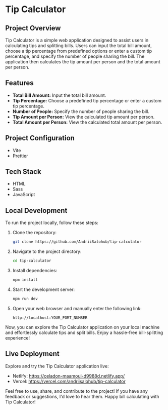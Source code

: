 # Tip Calculator

## Project Overview

Tip Calculator is a simple web application designed to assist users in calculating tips and splitting bills. Users can input the total bill amount, choose a tip percentage from predefined options or enter a custom tip percentage, and specify the number of people sharing the bill. The application then calculates the tip amount per person and the total amount per person.

## Features

- **Total Bill Amount:** Input the total bill amount.
- **Tip Percentage:** Choose a predefined tip percentage or enter a custom tip percentage.
- **Number of People:** Specify the number of people sharing the bill.
- **Tip Amount per Person:** View the calculated tip amount per person.
- **Total Amount per Person:** View the calculated total amount per person.


## Project Configuration

- Vite
- Prettier

## Tech Stack

- HTML
- Sass
- JavaScript

## Local Development

To run the project locally, follow these steps:

1. Clone the repository:

    ```bash
    git clone https://github.com/AndriiSalohub/tip-calculator
    ```

2. Navigate to the project directory:

    ```bash
    cd tip-calculator
    ```

3. Install dependencies:

    ```bash
    npm install
    ```

4. Start the development server:

    ```bash
    npm run dev
    ```

5. Open your web browser and manually enter the following link:

    ```
    http://localhost:YOUR_PORT_NUMBER
    ```
Now, you can explore the Tip Calculator application on your local machine and effortlessly calculate tips and split bills. Enjoy a hassle-free bill-splitting experience!

## Live Deployment

Explore and try the Tip Calculator application live:

- Netlify: https://celadon-maamoul-d9988d.netlify.app/
- Vercel: https://vercel.com/andriisalohub/tip-calculator

Feel free to use, share, and contribute to the project! If you have any feedback or suggestions, I'd love to hear them. Happy bill calculating with Tip Calculator!
